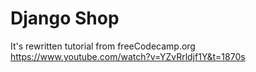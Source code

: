 # Django Shop
It's rewritten tutorial from freeCodecamp.org
https://www.youtube.com/watch?v=YZvRrldjf1Y&t=1870s